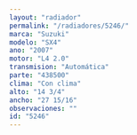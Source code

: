 ```yaml
---
layout: "radiador"
permalink: "/radiadores/5246/"
marca: "Suzuki"
modelo: "SX4"
ano: "2007"
motor: "L4 2.0"
transmision: "Automática"
parte: "438500"
clima: "Con clima"
alto: "14 3/4"
ancho: "27 15/16"
observaciones: ""
id: "5246"
---
```


